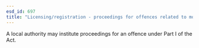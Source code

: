 ```yaml
---
esd_id: 697
title: "Licensing/registration - proceedings for offences related to motor salvage operators"
---
```


A local authority may institute proceedings for an offence under Part I of the Act.

